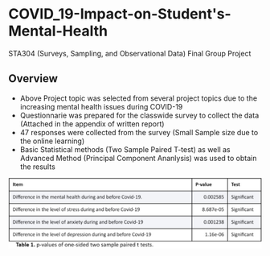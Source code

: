 # COVID_19-Impact-on-Student's-Mental-Health
STA304 (Surveys, Sampling, and Observational Data) Final Group Project

## Overview
- Above Project topic was selected from several project topics due to the increasing mental health issues during COVID-19
- Questionnarie was prepared for the classwide survey to collect the data (Attached in the appendix of written report)
- 47 responses were collected from the survey (Small Sample size due to the online learning)
- Basic Statistical methods (Two Sample Paired T-test) as well as Advanced Method (Principal Component Ananlysis) was used to obtain the results

![Alt text](table1.jpg?raw=true)




